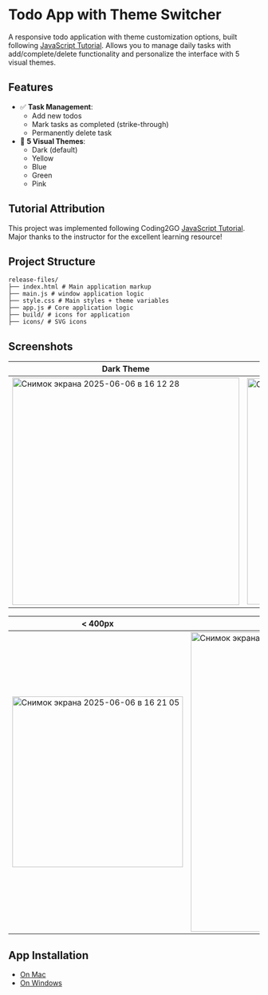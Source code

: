 # Todo App with Theme Switcher
A responsive todo application with theme customization options, built following [JavaScript Tutorial](https://www.youtube.com/watch?v=THEKW1gITJI). Allows you to manage daily tasks with add/complete/delete functionality and personalize the interface with 5 visual themes.

## Features
- ✅ **Task Management**:
  - Add new todos
  - Mark tasks as completed (strike-through)
  - Permanently delete task
- 🎨 **5 Visual Themes**:
  - Dark (default)
  - Yellow 
  - Blue
  - Green
  - Pink
 
 ## Tutorial Attribution
This project was implemented following Coding2GO [JavaScript Tutorial](https://www.youtube.com/watch?v=THEKW1gITJI). Major thanks to the instructor for the excellent learning resource!

## Project Structure
```
release-files/  
├── index.html # Main application markup    
├── main.js # window application logic    
├── style.css # Main styles + theme variables    
├── app.js # Core application logic    
├── build/ # icons for application    
├── icons/ # SVG icons    
```

## Screenshots

| Dark Theme | Yellow Theme | Green Theme | Blue Theme | Pink Theme |
|-------------|------------|------------|-------------|-------------|
|<img width="455" alt="Снимок экрана 2025-06-06 в 16 12 28" src="https://github.com/user-attachments/assets/eeebb1c6-980f-4bbd-94ce-524a3b3cb844" />|<img width="453" alt="Снимок экрана 2025-06-06 в 16 11 48" src="https://github.com/user-attachments/assets/8a60431f-11b6-4211-9d06-00f63810313f" />|<img width="457" alt="Снимок экрана 2025-06-06 в 16 11 59" src="https://github.com/user-attachments/assets/ab49f142-983e-4d88-a1ce-f63b43dcb795" />|<img width="453" alt="Снимок экрана 2025-06-06 в 16 12 10" src="https://github.com/user-attachments/assets/bf1096aa-d745-4da4-a78b-fb5bf8473cef" />|<img width="455" alt="Снимок экрана 2025-06-06 в 16 12 19" src="https://github.com/user-attachments/assets/2618bd8b-5825-4223-8df5-aaae874a6004" />|

|   < 400px   |  <= 400px  |
|-------------|------------|
|<img width="342" alt="Снимок экрана 2025-06-06 в 16 21 05" src="https://github.com/user-attachments/assets/4ab5eaad-8894-4ced-8bac-a4098bc85a12" />|<img width="600" alt="Снимок экрана 2025-06-06 в 16 21 40" src="https://github.com/user-attachments/assets/3c14c163-42d5-4555-9920-e3acb88445b1" />|

## App Installation 
- [On Mac](https://github.com/Lubimyjovos13/todo-electron-app/releases/tag/mac)
- [On Windows]()
